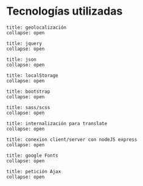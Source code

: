 
# Tecnologías utilizadas

```ad-info
title: geolocalización
collapse: open
```

```ad-info
title: jquery
collapse: open
```

```ad-info
title: json
collapse: open
```

```ad-info
title: localStorage
collapse: open
```

```ad-info
title: bootstrap
collapse: open
```

```ad-info
title: sass/scss
collapse: open
```

```ad-info
title: internalización para translate
collapse: open
```

```ad-info
title: conexion client/server con nodeJS express
collapse: open
```

```ad-info
title: google Fonts
collapse: open
```

```ad-info
title: petición Ajax
collapse: open
```